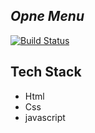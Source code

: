 ## _Opne Menu_

[![Build Status](https://res.cloudinary.com/dlbipxxlr/image/upload/v1672410740/gitHub-repository-images/num_46_r9ttii.png)](https://teal-syrniki-bef7ea.netlify.app/)

## Tech Stack
- Html
- Css
- javascript
